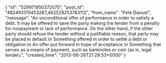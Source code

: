  {
   "id": "529971950372075",
   "post_id": "462493170453287_462528253783112",
   "from_name": "Pete Daoust",
   "message": "An unconditional offer of performance in order to satisfy a debt. It may be offered to save the party making the tender from a penalty for nonpayment or lack of performance. On the other hand, if the other party should refuse the tender without a justifiable reason, that party may be placed in default.\n    Something offered in order to settle a debt or obligation.\n    An offer put forward in hope of acceptance.\n    Something that serves as a means of payment, such as banknotes or coin (as in, legal tender).",
   "created_time": "2013-06-26T21:29:53+0000"
 }

